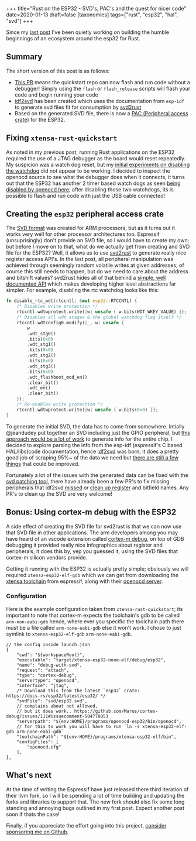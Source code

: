 +++
title="Rust on the ESP32 - SVD's, PAC's and the quest for nicer code"
date=2020-01-13
draft=false
[taxonomies]
tags=["rust", "esp32", "hal", "svd"]
+++

Since my [last post](https://mabez.dev/blog/posts/esp32-rust/) I've been quietly working on building the humble beginnings of an ecosystem around the esp32 for Rust.

## Summary

The short version of this post is as follows:

* [This PR](https://github.com/MabezDev/xtensa-rust-quickstart/pull/4) means the quickstart repo can now flash and run code without a debugger! Simply using the `flash` or `flash_release` scripts will flash your code and begin running your code
* [idf2svd](https://github.com/MabezDev/idf2svd) has been created which uses the documentation from `esp-idf` to generate svd files fit for consumption by [svd2rust](https://github.com/rust-embedded/svd2rust)
* Based on the generated SVD file, there is now a [PAC (Peripheral access crate)](https://docs.rs/esp32/0.1.0/esp32/) for the ESP32.


## Fixing `xtensa-rust-quickstart`

As noted in my previous post, running Rust applications on the ESP32 required the use of a JTAG debugger as the board would reset repeatedly. My suspicion was a watch dog reset, but my [initial experiments on disabling the watchdog](https://github.com/MabezDev/xtensa-rust-quickstart/pull/4/commits/d8d6971285d20aacb6db32a68138c58a77fa9efa) did not appear to be working. I decided to inspect the openocd source to see what the debugger does when it connects, it turns out that the ESP32 has another 2 timer based watch dogs as seen [being disabled by openocd here](https://github.com/espressif/openocd-esp32/blob/97ba3a6bb9eaa898d91df923bbedddfeaaaf28c9/src/target/esp32.c#L431); after disabling those two watchdogs, its is possible to flash and run code with just the USB cable connected!

## Creating the `esp32` peripheral access crate

The [SVD format](http://www.keil.com/pack/doc/CMSIS/SVD/html/index.html) was created for ARM processors, but as it turns out it works very well for other processor architectures too. Espressif (unsuprisingly) don't provide an SVD file, so I would have to create my own; but before I move on to that, what do we actually get from creating and SVD file for the ESP32? Well, it allows us to use [svd2rust](https://github.com/rust-embedded/svd2rust) to generate really nice register access API's. In the last post, all peripheral manipulation was achieved through seemingly random volatile writes at given addresses; of course this still needs to happen, but do we need to care about the address and bitshift values? svd2rust hides all of that behind a [simple, well documented API](https://docs.rs/svd2rust/0.17.0/svd2rust/) which makes developing higher level abstractions far simpler. For example, disabling the rtc watchdog looks like this: 
    
```rust
fn disable_rtc_wdt(rtccntl: &mut esp32::RTCCNTL) {
    /* Disables write protection */
    rtccntl.wdtwprotect.write(|w| unsafe { w.bits(WDT_WKEY_VALUE) });
    /* Disables all wdt stages & the global watchdog flag itself */
    rtccntl.wdtconfig0.modify(|_, w| unsafe {
        w
        .wdt_stg0()
        .bits(0x0)
        .wdt_stg1()
        .bits(0x0)
        .wdt_stg2()
        .bits(0x0)
        .wdt_stg3()
        .bits(0x0)
        .wdt_flashboot_mod_en()
        .clear_bit()
        .wdt_en()
        .clear_bit()
    });
    /* Re-enables write protection */
    rtccntl.wdtwprotect.write(|w| unsafe { w.bits(0x0) });
}
```

To generate the initial SVD, the data has to come from somewhere. Intially @jeandudey put together an SVD including just the GPIO peripheral, but [this approach would be a lot of work](https://github.com/esp-rs/esp32-hal/pull/2#issuecomment-565825098) to generate info for the entire chip. I decided to explore parsing the info from the esp-idf (espressif's C based HAL/libs)code documentation, hence [idf2svd](https://github.com/MabezDev/idf2svd) was born; it does a pretty good job of scraping 95%~ of the data we need but [there are still a few things](https://github.com/MabezDev/idf2svd/issues) that could be improved.

Fortunately a lot of the issues with the generated data can be fixed with the [svd patching tool](https://github.com/stm32-rs/svdtools), there have already been a few PR's to fix missing peripherals that idf2svd [missed](https://github.com/esp-rs/esp32/pull/8) or [clean up register]((https://github.com/esp-rs/esp32/pull/7)) and bitfield names. Any PR's to clean up the SVD are very welcome!

## Bonus: Using cortex-m debug with the ESP32

A side effect of creating the SVD file for svd2rust is that we can now use that SVD file in other applications. The arm developers among you may have heard of an vscode extension called [cortex-m debug](https://marketplace.visualstudio.com/items?itemName=marus25.cortex-debug), on top of GDB debugging it provided really nice infographics about register and peripherals; it does this by, yep you guessed it, using the SVD files that cortex-m silicon vendors provide.

Getting it running with the ESP32 is actually pretty simple; obviously we will required `xtensa-esp32-elf-gdb` which we can get from downloading the [xtensa toolchain](https://docs.espressif.com/projects/esp-idf/en/stable/get-started/index.html#setup-toolchain) from espressif, along with their [openocd server](https://github.com/espressif/openocd-esp32).

### Configuration

Here is the example configuration taken from `xtensa-rust-quickstart`; its important to note that cortex-m expects the toolchain's gdb to be called `arm-non-eabi-gdb` hence, where ever you specific the toolchain path there must be a file called `arm-none-eabi-gdb` else it won't work. I chose to just symlink to `xtensa-esp32-elf-gdb` `arm-none-eabi-gdb`.

```jsonc
// the config inside launch.json
{
    "cwd": "${workspaceRoot}",
    "executable": "target/xtensa-esp32-none-elf/debug/esp32",
    "name": "debug-with-svd",
    "request": "attach",
    "type": "cortex-debug",
    "servertype": "openocd",
    "interface": "jtag",
    /* Download this from the latest `esp32` crate: https://docs.rs/esp32/latest/esp32/ */
    "svdFile": "svd/esp32.svd",
    // complains about not allowed,
    // but it does work.. https://github.com/Marus/cortex-debug/issues/111#issuecomment-504778053
    "serverpath": "${env:HOME}/programs/openocd-esp32/bin/openocd",
    // for this to work you will have to run `ln -s xtensa-esp32-elf-gdb arm-none-eabi-gdb`
    "toolchainPath": "${env:HOME}/programs/xtensa-esp32-elf/bin",
    "configFiles": [
        "openocd.cfg"
    ],
},
```


## What's next

At the time of writing the Espressif have just released there third iteration of their llvm fork, so I will be spending a lot of time building and updating the forks and libraries to support that. The new fork should also fix some long standing and annoying bugs outlined in my first post. Expect another post soon if thats the case!

Finally, if you appreciate the effort going into this project, [consider sponsoring me on Github](http://github.com/mabezdev).

